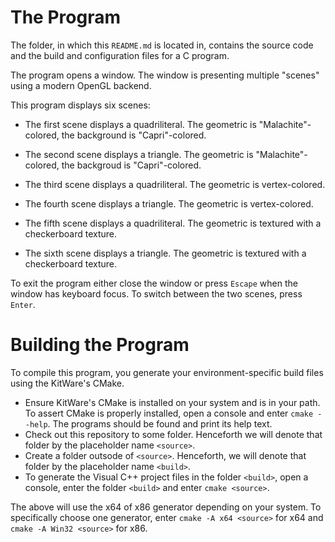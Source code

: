 # The Program
The folder, in which this `README.md` is located in, contains the source code and the build and configuration files for a C program.

The program opens a window.
The window is presenting multiple "scenes" using a modern OpenGL backend.

This program displays six scenes:

- The first scene displays a quadriliteral.
  The geometric is "Malachite"-colored, the background is "Capri"-colored.

- The second scene displays a triangle.
  The geometric is "Malachite"-colored, the backgroud is "Capri"-colored.

- The third scene displays a quadriliteral.
  The geometric is vertex-colored.

- The fourth scene displays a triangle.
  The geometric is vertex-colored.
 
- The fifth scene displays a quadriliteral.
  The geometric is textured with a checkerboard texture.

- The sixth scene displays a triangle.
  The geometric is textured with a checkerboard texture.

To exit the program either close the window or press `Escape` when the window has keyboard focus.
To switch between the two scenes, press `Enter`.

# Building the Program
To compile this program, you generate your environment-specific build files using the KitWare's CMake.

- Ensure KitWare's CMake is installed on your system and is in your path.
  To assert CMake is properly installed, open a console and enter `cmake --help`. The programs should be found and print its help text.
- Check out this repository to some folder. Henceforth we will denote that folder by the placeholder name `<source>`.
- Create a folder outsode of `<source>`. Henceforth, we will denote that folder by the placeholder name `<build>`.
- To generate the Visual C++ project files in the folder `<build>`, open a console, enter the folder `<build>` and enter `cmake <source>`.

The above will use the x64 of x86 generator depending on your system.
To specifically choose one generator, enter `cmake -A x64 <source>` for x64 and `cmake -A Win32 <source>` for x86.

